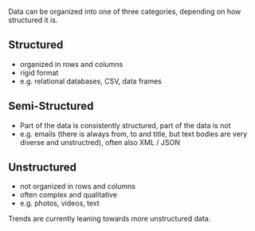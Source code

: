 Data can be organized into one of three categories, depending on how structured it is.

## Structured
- organized in rows and columns
- rigid format
- e.g. relational databases, CSV, data frames

## Semi-Structured
- Part of the data is consistently structured, part of the data is not
- e.g. emails (there is always from, to and title, but text bodies are very diverse and unstructred), often also XML / JSON

## Unstructured
- not organized in rows and columns
- often complex and qualitative
- e.g. photos, videos, text

Trends are currently leaning towards more unstructured data.
